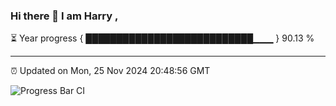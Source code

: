### Hi there 👋 I am Harry , 

⏳ Year progress { ███████████████████████████▁▁▁ } 90.13 %

---

⏰ Updated on Mon, 25 Nov 2024 20:48:56 GMT

![Progress Bar CI](https://github.com/duykhang68/duykhang68/workflows/Progress%20Bar%20CI/badge.svg)
